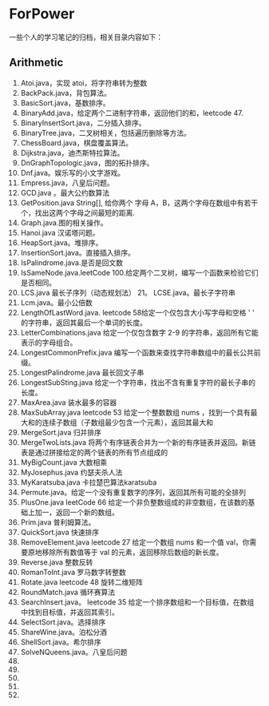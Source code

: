 # ForPower

一些个人的学习笔记的归档，相关目录内容如下：

## Arithmetic

1. Atoi.java，实现 atoi，将字符串转为整数
2. BackPack.java，背包算法。
3. BasicSort.java，基数排序。
4. BinaryAdd.java，给定两个二进制字符串，返回他们的和，leetcode 47.
5. BinaryInsertSort.java，二分插入排序。
6. BinaryTree.java，二叉树相关，包括遍历删除等方法。
7. ChessBoard.java，棋盘覆盖算法。
8. Dijkstra.java，迪杰斯特拉算法。
9. DnGraphTopologic.java，图的拓扑排序。
10. Dnf.java。娱乐写的小文字游戏。
11. Empress.java，八皇后问题。
12. GCD.java 。最大公约数算法
13. GetPosition.java String[], 给你两个 字母 A，B，这两个字母在数组中有若干个，找出这两个字母之间最短的距离.
14. Graph.java.图的相关操作。
15. Hanoi.java 汉诺塔问题。
16. HeapSort.java。堆排序。
17. InsertionSort.java。直接插入排序。
18. IsPalindrome.java.是否是回文数
19. IsSameNode.java.leetCode 100.给定两个二叉树，编写一个函数来检验它们是否相同。
20. LCS.java 最长子序列（动态规划法）
21。 LCSE.java。最长子字符串
22. Lcm.java。最小公倍数
23. LengthOfLastWord.java. leetcode 58给定一个仅包含大小写字母和空格 ' ' 的字符串，返回其最后一个单词的长度。
24. LetterCombinations.java 给定一个仅包含数字 2-9 的字符串，返回所有它能表示的字母组合。
25. LongestCommonPrefix.java  编写一个函数来查找字符串数组中的最长公共前缀。
26. LongestPalindrome.java  最长回文子串
27. LongestSubSting.java  给定一个字符串，找出不含有重复字符的最长子串的长度。
28. MaxArea.java 装水最多的容器
29. MaxSubArray.java  leetcode  53 给定一个整数数组 nums ，找到一个具有最大和的连续子数组（子数组最少包含一个元素），返回其最大和
30. MergeSort.java   归并排序
31. MergeTwoLists.java  将两个有序链表合并为一个新的有序链表并返回。新链表是通过拼接给定的两个链表的所有节点组成的
32. MyBigCount.java  大数相乘
33. MyJosephus.java 约瑟夫杀人法
34. MyKaratsuba.java  卡拉楚巴算法karatsuba
35.  Permute.java。给定一个没有重复数字的序列，返回其所有可能的全排列
36. PlusOne.java leetCode 66 给定一个非负整数组成的非空数组，在该数的基础上加一，返回一个新的数组。
37. Prim.java 普利姆算法。
38. QuickSort.java 快速排序
39. RemoveElement.java leetcode 27 给定一个数组 nums 和一个值 val，你需要原地移除所有数值等于 val 的元素，返回移除后数组的新长度。
40. Reverse.java 整数反转
41. RomanToInt.java  罗马数字转整数
42. Rotate.java leetcode 48 旋转二维矩阵
43. RoundMatch.java 循环赛算法
44. SearchInsert.java。 leetcode 35  给定一个排序数组和一个目标值，在数组中找到目标值，并返回其索引。
46. SelectSort.java。选择排序
47. ShareWine.java。泊松分酒
48. ShellSort.java。希尔排序
49. SolveNQueens.java。八皇后问题
50.
51.
52.
53.
54.
